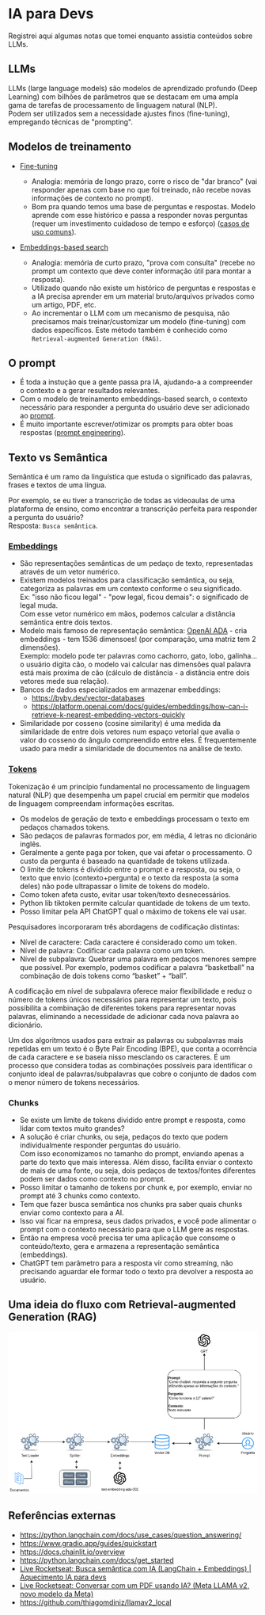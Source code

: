 # IA para Devs

Registrei aqui algumas notas que tomei enquanto assistia conteúdos sobre LLMs.

## LLMs

LLMs (large language models) são modelos de aprendizado profundo (Deep Learning) com bilhões de parâmetros que se destacam em uma ampla gama de tarefas de processamento de linguagem natural (NLP).  
Podem ser utilizados sem a necessidade ajustes finos (fine-tuning), empregando técnicas de "prompting".

## Modelos de treinamento

- [Fine-tuning](https://platform.openai.com/docs/guides/fine-tuning)
  - Analogia: memória de longo prazo, corre o risco de "dar branco" (vai responder apenas com base no que foi treinado, não recebe novas informações de contexto no prompt).
  - Bom pra quando temos uma base de perguntas e respostas. Modelo aprende com esse histórico e passa a responder novas perguntas (requer um investimento cuidadoso de tempo e esforço) ([casos de uso comuns](https://platform.openai.com/docs/guides/fine-tuning/common-use-cases)).

- [Embeddings-based search](https://platform.openai.com/docs/guides/prompt-engineering/tactic-use-embeddings-based-search-to-implement-efficient-knowledge-retrieval)
  - Analogia: memória de curto prazo, "prova com consulta" (recebe no prompt um contexto que deve conter informação útil para montar a resposta).
  - Utilizado quando não existe um histórico de perguntas e respostas e a IA precisa aprender em um material bruto/arquivos privados como um artigo, PDF, etc.
  - Ao incrementar o LLM com um mecanismo de pesquisa, não precisamos mais treinar/customizar um modelo (fine-tuning) com dados específicos. Este método também é conhecido como `Retrieval-augmented Generation (RAG)`.

## O prompt

- É toda a instução que a gente passa pra IA, ajudando-a a compreender o contexto e a gerar resultados relevantes.
- Com o modelo de treinamento embeddings-based search, o contexto necessário para responder a pergunta do usuário deve ser adicionado ao [prompt](https://python.langchain.com/docs/modules/model_io/prompts/).
- É muito importante escrever/otimizar os prompts para obter boas respostas ([prompt engineering](https://platform.openai.com/docs/guides/prompt-engineering)).

## Texto vs Semântica

Semântica é um ramo da linguística que estuda o significado das palavras, frases e textos de uma língua.

Por exemplo, se eu tiver a transcrição de todas as videoaulas de uma plataforma de ensino, como encontrar a transcrição perfeita para responder a pergunta do usuário?  
Resposta: `Busca semântica`.

### [Embeddings](https://platform.openai.com/docs/introduction/embeddings)

- São representações semânticas de um pedaço de texto, representadas através de um vetor numérico.  
- Existem modelos treinados para classificação semântica, ou seja, categoriza as palavras em um contexto conforme o seu significado.  
Ex: "isso não ficou legal" - "pow legal, ficou demais": o significado de legal muda.  
Com esse vetor numérico em mãos, podemos calcular a distância semântica entre dois textos.
- Modelo mais famoso de representação semântica: [OpenAI ADA](https://openai.com/blog/new-and-improved-embedding-model) - cria embeddings - tem 1536 dimensoes! (por comparação, uma matriz tem 2 dimensões).  
Exemplo: modelo pode ter palavras como cachorro, gato, lobo, galinha... o usuário digita cão, o modelo vai calcular nas dimensões qual palavra está mais proxima de cão (cálculo de distância - a distância entre dois vetores mede sua relação).
- Bancos de dados especializados em armazenar embeddings:
  - https://byby.dev/vector-databases
  - https://platform.openai.com/docs/guides/embeddings/how-can-i-retrieve-k-nearest-embedding-vectors-quickly
- Similaridade por cosseno (cosine similarity) é uma medida da similaridade de entre dois vetores num espaço vetorial que avalia o valor do cosseno do ângulo compreendido entre eles. É frequentemente usado para medir a similaridade de documentos na análise de texto.

### [Tokens](https://platform.openai.com/docs/introduction/tokens)

Tokenização é um princípio fundamental no processamento de linguagem natural (NLP) que desempenha um papel crucial em permitir que modelos de linguagem compreendam informações escritas.

- Os modelos de geração de texto e embeddings processam o texto em pedaços chamados tokens.
- São pedaços de palavras formados por, em média, 4 letras no dicionário inglês.
- Geralmente a gente paga por token, que vai afetar o processamento. O custo da pergunta é baseado na quantidade de tokens utilizada.
- O limite de tokens é dividido entre o prompt e a resposta, ou seja, o texto que envio (contexto+pergunta) e o texto da resposta (a soma deles) não pode ultrapassar o limite de tokens do modelo.
- Como token afeta custo, evitar usar token/texto desnecessários.
- Python lib tiktoken permite calcular quantidade de tokens de um texto.
- Posso limitar pela API ChatGPT qual o máximo de tokens ele vai usar.

Pesquisadores incorporaram três abordagens de codificação distintas:

- Nível de caractere: Cada caractere é considerado como um token.
- Nível de palavra: Codificar cada palavra como um token.
- Nível de subpalavra: Quebrar uma palavra em pedaços menores sempre que possível. Por exemplo, podemos codificar a palavra “basketball” na combinação de dois tokens como “basket” + “ball”.

A codificação em nível de subpalavra oferece maior flexibilidade e reduz o número de tokens únicos necessários para representar um texto, pois possibilita a combinação de diferentes tokens para representar novas palavras, eliminando a necessidade de adicionar cada nova palavra ao dicionário.

Um dos algoritmos usados para extrair as palavras ou subpalavras mais repetidas em um texto é o Byte Pair Encoding (BPE), que conta a ocorrência de cada caractere e se baseia nisso mesclando os caracteres. É um processo que considera todas as combinações possíveis para identificar o conjunto ideal de palavras/subpalavras que cobre o conjunto de dados com o menor número de tokens necessários.

### Chunks

- Se existe um limite de tokens dividido entre prompt e resposta, como lidar com textos muito grandes?
- A solução é criar chunks, ou seja, pedaços do texto que podem individualmente responder perguntas do usuário.  
Com isso economizamos no tamanho do prompt, enviando apenas a parte do texto que mais interessa.
Além disso, facilita enviar o contexto de mais de uma fonte, ou seja, dois pedaços de textos/fontes diferentes podem ser dados como contexto no prompt.
- Posso limitar o tamanho de tokens por chunk e, por exemplo, enviar no prompt até 3 chunks como contexto.
- Tem que fazer busca semântica nos chunks pra saber quais chunks enviar como contexto para a AI.
- Isso vai ficar na empresa, seus dados privados, e você pode alimentar o prompt com o contexto necessário para que o LLM gere as respostas.
- Então na empresa você precisa ter uma aplicação que consome o conteúdo/texto, gera e armazena a representação semântica (embeddings).
- ChatGPT tem parâmetro para a resposta vir como streaming, não precisando aguardar ele formar todo o texto pra devolver a resposta ao usuário.

## Uma ideia do fluxo com Retrieval-augmented Generation (RAG)

![RAG flow](workshop-code/processo.drawio.png "RAG flow")

## Referências externas

- https://python.langchain.com/docs/use_cases/question_answering/
- https://www.gradio.app/guides/quickstart
- https://docs.chainlit.io/overview
- https://python.langchain.com/docs/get_started
- [Live Rocketseat: Busca semântica com IA (LangChain + Embeddings) | Aquecimento IA para devs](https://www.youtube.com/watch?v=1pFb0AOLpYo)
- [Live Rocketseat: Conversar com um PDF usando IA? (Meta LLAMA v2, novo modelo da Meta)](https://www.youtube.com/watch?v=xtbYqof3ErY)
- https://github.com/thiagomdiniz/llamav2_local